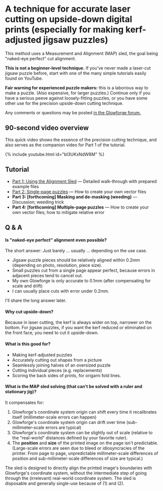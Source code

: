 
# A technique for accurate laser cutting on upside-down digital prints (especially for making kerf-adjusted jigsaw puzzles)

This method uses a Measurement and Alignment (MAP) sled, the goal being "naked-eye perfect" cut alignment.

<p class="error"><b>This is not a beginner-level technique.</b> If you've never made a laser-cut jigsaw puzzle before, start with one of the many simple tutorials easily found on YouTube.</p>

<p class="error">
<b>Fair warning for experienced puzzle makers:</b> this is a laborious way to make a puzzle. (Also expensive, for larger puzzles.)  Continue only if you have a serious peeve against loosely-fitting puzzles, or you have some other use for the precision upside-down cutting technique.</p>

<p class="info">Any comments or questions may be posted <a href="https://community.glowforge.com/t/kerf-adjusted-jigsaw-puzzles-tutorial/121437">in the Glowforge forum.</a></p>


## 90-second video overview

This quick video shows the essence of the precision cutting technique, and also serves as the companion video for Part 1 of the tutorial.

{% include youtube.html id="bI3UKxNdW8M" %}

## Tutorial

- [Part 1: Using the Alignment Sled](using-the-alignment-sled.md) — Detailed walk-through with prepared example files
- [Part 2: Single-page puzzles](single-page-puzzles.md) — How to create your own vector files
- **Part 3: [forthcoming] Masking and de-masking (weeding)** — Discussion; weeding trick
- **Part 4: [forthcoming] Multiple-page puzzles** — How to create your own vector files; how to mitigate relative error

## Q & A

#### Is "naked-eye perfect" alignment even possible?
The short answer: Just barely ... usually ... depending on the use case.

* Jigsaw puzzle pieces should be relatively aligned within 0.2mm (depending on photo, resolution, piece size).
* Small puzzles cut from a single page appear perfect, because errors in adjacent pieces tend to cancel out.
* My own Glowforge is only accurate to 0.1mm (after compensating for scale and drift)
* I can usually place cuts with error under 0.2mm.

I'll share the long answer later.

#### Why cut upside-down?
Because in laser cutting, the kerf is always wider on top, narrower on the bottom.  For jigsaw puzzles, if you want the kerf reduced or eliminated on the front face, you need to cut it upside-down.

#### What is this good for?
* Making kerf-adjusted puzzles
* Accurately cutting out shapes from a picture
* Seamlessly joining halves of an oversized puzzle
* Cutting individual pieces (e.g. replacements)
* Scoring the back sides of prints, for origami fold lines.

#### What is the MAP sled solving (that can't be solved with a ruler and stationary jig)?

It compensates for:

1. Glowforge's coordinate system origin can shift every time it recalibrates itself (millimeter-scale errors can happen)
2. Glowforge's coordinate system origin can drift over time (sub-millimeter-scale errors are typical)
3. Glowforge's coordinate system can be slightly out of scale (relative to the "real-world" distances defined by your favorite ruler).
4. The **position** and **size** of the printed image on the page isn't predictable. (Large-scale errors are seen due to bleed or idiosyncracies of the printer. From page to page, unpredictable millimeter-scale differences of position and sub-millimeter-scale differences of size are typical.)

The sled is designed to directly align the printed image's boundaries with Glowforge's coordinate system, without the intermediate step of going through the (irrelevant) real-world coordinate system.  The sled is disposable and generally single-use because of (1) and (2).
